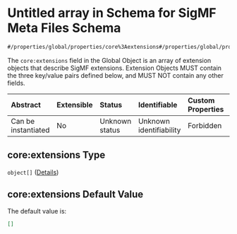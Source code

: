 # Untitled array in Schema for SigMF Meta Files Schema

```txt
#/properties/global/properties/core%3Aextensions#/properties/global/properties/core:extensions
```

The `core:extensions` field in the Global Object is an array of extension objects that describe SigMF extensions. Extension Objects MUST contain the three key/value pairs defined below, and MUST NOT contain any other fields.

| Abstract            | Extensible | Status         | Identifiable            | Custom Properties | Additional Properties | Access Restrictions | Defined In                                                         |
| :------------------ | :--------- | :------------- | :---------------------- | :---------------- | :-------------------- | :------------------ | :----------------------------------------------------------------- |
| Can be instantiated | No         | Unknown status | Unknown identifiability | Forbidden         | Allowed               | none                | [sigmf.schema.json\*](../sigmf.schema.json "open original schema") |

## core:extensions Type

`object[]` ([Details](sigmf-properties-global-properties-coreextensions-items.md))

## core:extensions Default Value

The default value is:

```json
[]
```
